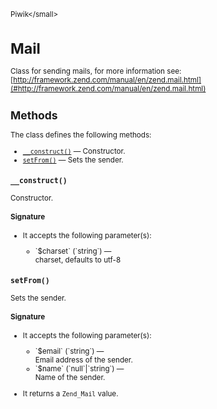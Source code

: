 <small>Piwik\</small>

Mail
====

Class for sending mails, for more information see: [http://framework.zend.com/manual/en/zend.mail.html](#http://framework.zend.com/manual/en/zend.mail.html)

Methods
-------

The class defines the following methods:

- [`__construct()`](#__construct) &mdash; Constructor.
- [`setFrom()`](#setfrom) &mdash; Sets the sender.

<a name="__construct" id="__construct"></a>
<a name="__construct" id="__construct"></a>
### `__construct()`

Constructor.

#### Signature

-  It accepts the following parameter(s):

   <ul>
   <li>
      <div markdown="1" class="parameter">
      `$charset` (`string`) &mdash;

      <div markdown="1" class="param-desc"> charset, defaults to utf-8</div>

      <div style="clear:both;"/>

      </div>
   </li>
   </ul>

<a name="setfrom" id="setfrom"></a>
<a name="setFrom" id="setFrom"></a>
### `setFrom()`

Sets the sender.

#### Signature

-  It accepts the following parameter(s):

   <ul>
   <li>
      <div markdown="1" class="parameter">
      `$email` (`string`) &mdash;

      <div markdown="1" class="param-desc"> Email address of the sender.</div>

      <div style="clear:both;"/>

      </div>
   </li>
   <li>
      <div markdown="1" class="parameter">
      `$name` (`null`|`string`) &mdash;

      <div markdown="1" class="param-desc"> Name of the sender.</div>

      <div style="clear:both;"/>

      </div>
   </li>
   </ul>
- It returns a `Zend_Mail` value.

